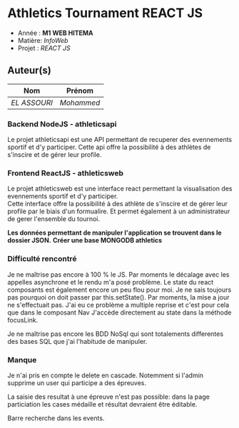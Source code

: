 # Athletics Tournament REACT JS

- Année : **M1 WEB HITEMA**
- Matière: *InfoWeb*
- Projet : *REACT JS*

## Auteur(s)

|Nom|Prénom|
|--|--|
*EL ASSOURI* | *Mohammed*|

### Backend NodeJS - athleticsapi

Le projet athleticsapi est une API permettant de recuperer des evennements sportif et d'y participer.
Cette api offre la possibilité à des athlètes de s'inscire et de gérer leur profile.


### Frontend ReactJS - athleticsweb
  
Le projet athleticsweb est une interface react permettant la visualisation des evennements sportif et d'y participer.  
Cette interface offre la possibilité à des athlète de s'inscire et de gérer leur profile par le biais d'un formualire.
Et permet également à un administrateur de gerer l'ensemble du tournoi.

**Les données permettant de manipuler l'application se trouvent dans le dossier JSON.**
**Créer une base MONGODB athletics**


### Difficulté rencontré

Je ne maîtrise pas encore à 100 % le JS. Par moments le décalage avec les appelles
asynchrone et le rendu m'a posé problème.
Le state du react composants est également encore un peu flou pour moi.
Je ne sais toujours pas pourquoi on doit passer par this.setState().
Par moments, la mise a jour ne s'effectuait pas.
J'ai eu ce problème a multiple reprise et c'est pour cela que dans le composant Nav
J'accède directement au state dans la méthode focusLink.

Je ne maîtrise pas encore les BDD NoSql qui sont totalements differentes des bases SQL que j'ai l'habitude de manipuler.

### Manque

Je n'ai pris en compte le delete en cascade.
Notemment si l'admin supprime un user qui participe a des épreuves.

La saisie des resultat à une épreuve n'est pas possible: dans la page particiation les cases médaille et résultat devraient être éditable.  

Barre recherche dans les events.
